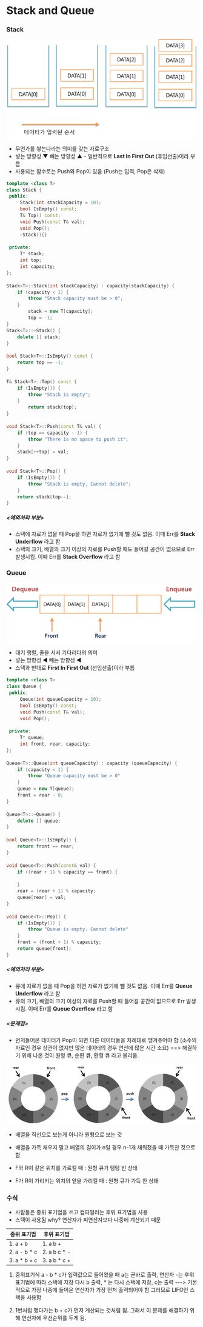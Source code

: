 Stack and Queue
===============

### Stack

![](image/stack2.png)

-	무언가를 쌓는다라는 의미를 갖는 자료구조
-	넣는 방향성 ▼ 빼는 방향성 ▲ - 일반적으로 **Last In First Out** (후입선출)이라 부름
-	사용되는 함수로는 Push와 Pop이 있음 (Push는 입력, Pop은 삭제)

```c++
template <class T>
class Stack {
 public:
	 Stack(int stackCapacity = 10);
	 bool IsEmpty() const;
	 T& Top() const;
	 void Push(const T& val);
	 void Pop();
	 ~Stack(){}

 private:
	 T* stack;
	 int top;
	 int capacity;
};

Stack<T>::Stack(int stackCapacity) : capacity(stackCapacity) {
	if (capacity < 1) {
		throw "Stack capacity must be > 0";
	}
		stack = new T[capacity];
		top = -1;
}
Stack<T>::~Stack() {
	delete [] stack;
}

bool Stack<T>::IsEmpty() const {
	return top == -1;
}

T& Stack<T>::Top() const {
	if (IsEmpty()) {
		throw "Stack is empty";
	}
		return stack[top];
}

void Stack<T>::Push(const T& val) {
	if (top == capacity - 1) {
		throw "There is no space to push it";
	}
	stack[++top] = val;
}

void Stack<T>::Pop() {
	if (IsEmpty()) {
		throw "Stack is empty. Cannot delete";
	}
	return stack[top--];
}
```

##### <예외처리 부분>

-	스택에 자료가 없을 때 Pop을 하면 자료가 없기에 뺄 것도 없음. 이때 Err를 **Stack Underflow** 라고 함
-	스택의 크기, 배열의 크기 이상의 자료를 Push할 때도 들어갈 공간이 없으므로 Err 발생시킴. 이때 Err를 **Stack Overflow** 라고 함

### Queue

![](image/queue2.png)

-	대기 행렬, 줄을 서서 기다리다의 의미
-	넣는 방향성 ◀ 빼는 방향성 ◀
-	스택과 반대로 **First In First Out** (선입선출)이라 부름

```c++
template <class T>
class Queue {
 public:
	 Queue(int queueCapacity = 10);
	 bool IsEmpty() const;
	 void Push(const T& val);
	 void Pop();

 private:
	 T* queue;
	 int front, rear, capacity;
};

Queue<T>::Queue(int queueCapacity) : capacity (queueCapacity) {
	if (capacity < 1) {
		throw "Queue capacity must be > 0"
	}
	queue = new T[queue];
	front = rear - 0;
}

Queue<T>::~Queue() {
	delete [] queue;
}

bool Queue<T>::IsEmpty() {
	return front == rear;
}

void Queue<T>::Push(const& val) {
	if ((rear + 1) % capacity == front) {

	}
	rear = (rear + 1) % capacity;
	queue[rear] = val;
}

void Queue<T>::Pop() {
	if (IsEmpty()) {
		throw "Queue is empty. Cannot delete"
	}
	front = (front + 1) % capacity;
	return queue[front];
}

```

##### <예외처리 부분>

-	큐에 자료가 없을 때 Pop을 하면 자료가 없기에 뺄 것도 없음. 이때 Err를 **Queue Underflow** 라고 함
-	큐의 크기, 배열의 크기 이상의 자료를 Push할 때 들어갈 공간이 없으므로 Err 발생시킴. 이때 Err를 **Queue Overflow** 라고 함

##### <문제점>

-	먼저들어온 데이터가 Pop이 되면 다른 데이터들을 차례대로 땡겨주어야 함 (소수의 자료인 경우 상관이 없지만 많은 데이터의 경우 연산에 많은 시간 소요) ==> 해결하기 위해 나온 것이 원형 큐, 순환 큐, 환형 큐 라고 불리움.

![](image/circular_queue_.png)

-	배열을 직선으로 보는게 아니라 원형으로 보는 것
-	배열을 가득 채우지 말고 배열의 길이가 n일 경우 n-1개 채워졌을 때 가득찬 것으로 함

-	F와 R이 같은 위치를 가르킬 때 : 원형 큐가 텅텅 빈 상태

-	F가 R이 가리키는 위치의 앞을 가리킬 때 : 원형 큐가 가득 찬 상태

### 수식

-	사람들은 중위 표기법을 쓰고 컴파일러는 후위 표기법을 사용
-	스택이 사용됨 why? 연산자가 피연산자보다 나중에 계산되기 때문

| 중위 표기법  | 후위 표기법  |
|--------------|--------------|
| 1. a + b     | 1. a b +     |
| 2. a - b * c | 2. a b c * - |
| 3. a * b + c | 3. a b * c + |

1.	중위표기식 a - b * c가 입력값으로 들어왔을 때 a는 곧바로 출력, 연산자 -는 후위 표기법에 따라 스택에 저장 다시 b 출력, * 는 다시 스택에 저장, c는 출력 ---> 기본적으로 가장 나중에 들어온 연산자가 가장 먼저 출력되어야 함 그러므로 LIFO인 스택을 사용함

2.	1번처럼 했다가는 b + c가 먼저 계산되는 것처럼 됨. 그래서 이 문제를 해결하기 위해 연산자에 우선순위를 두게 됨.
